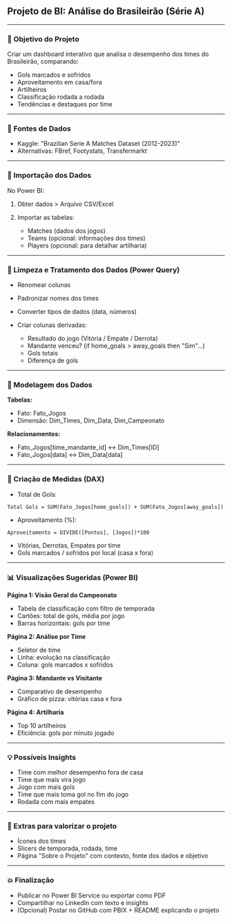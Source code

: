 ## Projeto de BI: Análise do Brasileirão (Série A)

---

### 🤖 Objetivo do Projeto

Criar um dashboard interativo que analisa o desempenho dos times do Brasileirão, comparando:

* Gols marcados e sofridos
* Aproveitamento em casa/fora
* Artilheiros
* Classificação rodada a rodada
* Tendências e destaques por time

---

### 📁 Fontes de Dados

* Kaggle: "Brazilian Serie A Matches Dataset (2012-2023)"
* Alternativas: FBref, Footystats, Transfermarkt

---

### 📅 Importação dos Dados

No Power BI:

1. Obter dados > Arquivo CSV/Excel
2. Importar as tabelas:

   * Matches (dados dos jogos)
   * Teams (opcional: informações dos times)
   * Players (opcional: para detalhar artilharia)

---

### 🧼 Limpeza e Tratamento dos Dados (Power Query)

* Renomear colunas
* Padronizar nomes dos times
* Converter tipos de dados (data, números)
* Criar colunas derivadas:

  * Resultado do jogo (Vitória / Empate / Derrota)
  * Mandante venceu? (if home\_goals > away\_goals then "Sim"...)
  * Gols totais
  * Diferença de gols

---

### 🧬 Modelagem dos Dados

**Tabelas:**

* Fato: Fato\_Jogos
* Dimensão: Dim\_Times, Dim\_Data, Dim\_Campeonato

**Relacionamentos:**

* Fato\_Jogos\[time\_mandante\_id] ↔ Dim\_Times\[ID]
* Fato\_Jogos\[data] ↔ Dim\_Data\[data]

---

### 🧩 Criação de Medidas (DAX)

* Total de Gols:

```DAX
Total Gols = SUM(Fato_Jogos[home_goals]) + SUM(Fato_Jogos[away_goals])
```

* Aproveitamento (%):

```DAX
Aproveitamento = DIVIDE([Pontos], [Jogos])*100
```

* Vitórias, Derrotas, Empates por time
* Gols marcados / sofridos por local (casa x fora)

---

### 📊 Visualizações Sugeridas (Power BI)

**Página 1: Visão Geral do Campeonato**

* Tabela de classificação com filtro de temporada
* Cartões: total de gols, média por jogo
* Barras horizontais: gols por time

**Página 2: Análise por Time**

* Seletor de time
* Linha: evolução na classificação
* Coluna: gols marcados x sofridos

**Página 3: Mandante vs Visitante**

* Comparativo de desempenho
* Gráfico de pizza: vitórias casa x fora

**Página 4: Artilharia**

* Top 10 artilheiros
* Eficiência: gols por minuto jogado

---

### 💡 Possíveis Insights

* Time com melhor desempenho fora de casa
* Time que mais vira jogo
* Jogo com mais gols
* Time que mais toma gol no fim do jogo
* Rodada com mais empates

---

### 🏰 Extras para valorizar o projeto

* Ícones dos times
* Slicers de temporada, rodada, time
* Página "Sobre o Projeto" com contexto, fonte dos dados e objetivo

---

### 💥 Finalização

* Publicar no Power BI Service ou exportar como PDF
* Compartilhar no LinkedIn com texto e insights
* (Opcional) Postar no GitHub com PBIX + README explicando o projeto
